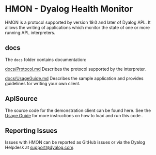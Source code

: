 # HMON - Dyalog Health Monitor

HMON is a protocol supported by version 19.0 and later of Dyalog APL. It allows the writing of applications which monitor the state of one or more running APL interpreters. 

## docs

The ```docs``` folder contains documentation:

[docs/Protocol.md](docs/Protocol.md) Describes the protocol supported by the interpreter.

[docs/UsageGuide.md](docs/UsageGuide.md) Describes the sample application and provides guidelines for writing your own client.

## AplSource

The source code for the demonstration client can be found here. See the [Usage Guide](docs/UsageGuide.md) for more instructions on how to load and run this code..

## Reporting Issues

Issues with HMON can be reported as GitHub issues or via the Dyalog Helpdesk at support@dyalog.com.



